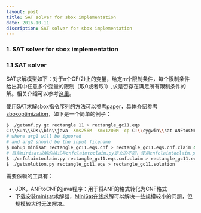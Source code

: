 ```yaml
---
layout: post
title: SAT solver for sbox implementation
date: 2016.10.11
discription: SAT solver for sbox implementation
---
```


### 1. SAT solver for sbox implementation

### 1.1 SAT solver
SAT求解模型如下：对于n个GF(2)上的变量，给定m个限制条件，每个限制条件给出其中任意多个变量的限制（取0或者取1）,求是否存在满足所有限制条件的解。相关介绍可以参考[这里]。

使用SAT求解sbox指令序列的方法可以参考[paper]，具体介绍参考[sboxoptimization]，如下是一个简单的例子：

```sh
$ ./getanf.py gc rectangle 11 > rectangle_gc11.eqs
C:\\Sun\\SDK\\bin\\java -Xms256M -Xmx1200M -cp C:\\cygwin\\sat ANFtoCNF arg1 arg2
# where arg1 will be ignored
# and arg2 should be the input filename
$ nohup minisat rectangle_gc11.eqs.cnf > rectangle_gc11.eqs.cnf.claim &
# 目前minisat求解的格式与cnfclaimtoclaim.py定义的不同，使用cnfclaimtoclaim.py解析时会提示有错
$ ./cnfclaimtoclaim.py rectangle_gc11.eqs.cnf.claim > rectangle_gc11.eqs.claim.txt
$ ./getsolution.py rectangle_gc11.eqs > rectangle_gc11.solution
```

需要依赖的工具有：
* JDK，ANFtoCNF的java程序：用于将ANF的格式转化为CNF格式
* 下载安装[minisat]求解器，[MiniSat在线求解]可以解决一些规模较小的问题，但规模较大时无法解决。

[这里]:<http://sahandsaba.com/understanding-sat-by-implementing-a-simple-sat-solver-in-python.html>
[paper]:<https://ko.stoffelen.nl/papers/fse2016-sboxoptimization.pdf>
[sboxoptimization]:<https://github.com/Ko-/sboxoptimization>
[minisat]:<https://github.com/niklasso/minisat>
[MiniSat在线求解]:<https://www.msoos.org/2013/09/minisat-in-your-browser/>
